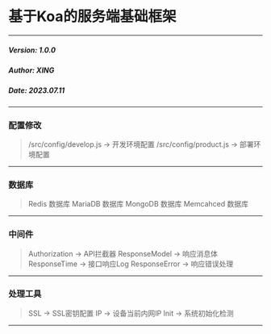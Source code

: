 # 基于Koa的服务端基础框架

---

##### Version: 1.0.0
##### Author: XING
##### Date: 2023.07.11

---

### 配置修改

> /src/config/develop.js -> 开发环境配置
> /src/config/product.js -> 部署环境配置

---

### 数据库

> Redis 数据库
> MariaDB 数据库
> MongoDB 数据库
> Memcahced 数据库

---

### 中间件

> Authorization -> API拦截器
> ResponseModel -> 响应消息体
> ResponseTime -> 接口响应Log
> ResponseError -> 响应错误处理

---

### 处理工具

> SSL -> SSL密钥配置
> IP -> 设备当前内网IP
> Init -> 系统初始化检测

---